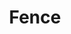 ---
layout: piece
collection_: jewelry
title: Fence
image: fence.jpg
media: Mixed beads, metal button
dimensions: 13½" hanging
description: Scrimshaw with double-sided ink drawing, mixed beads, with metal button and beaded clasp.
price: $85
---